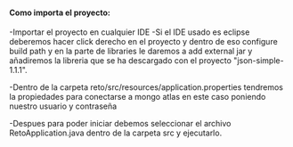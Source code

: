 #### Como importa el proyecto:
  
  -Importar el proyecto en cualquier IDE
  -Si el IDE usado es eclipse deberemos hacer click derecho en el proyecto y dentro de eso configure build path y en la parte de libraries le daremos a add external jar y    añadiremos la libreria que se ha descargado con el proyecto "json-simple-1.1.1".
  
  
  -Dentro de la carpeta reto/src/resources/application.properties tendremos la propiedades para conectarse a mongo atlas en este caso poniendo nuestro usuario y contraseña
  
  
  -Despues para poder iniciar debemos seleccionar el archivo RetoApplication.java dentro de la carpeta src y ejecutarlo.
